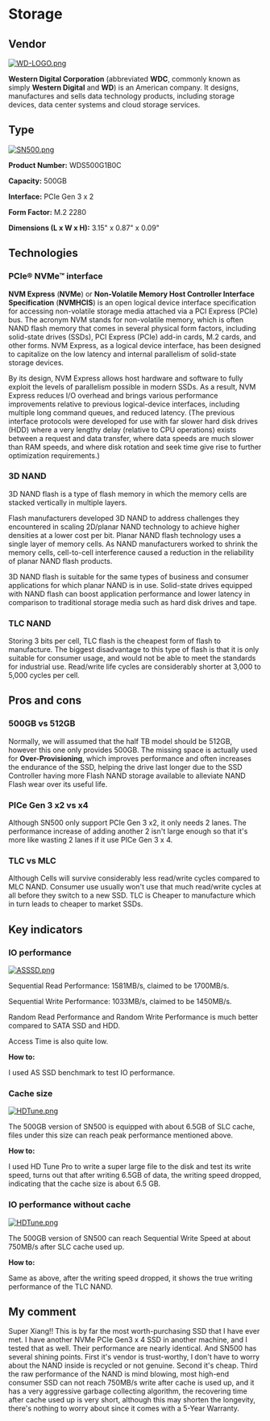 # Storage

## Vendor

[![WD-LOGO.png](https://i.postimg.cc/wvs6931N/WD-LOGO.png)](https://postimg.cc/G8d0QLJ3)

 **Western Digital Corporation** (abbreviated **WDC**, commonly known as simply **Western Digital** and **WD**) is an American company. It designs, manufactures and sells data technology products, including storage devices, data center systems and cloud storage services. 

## Type

[![SN500.png](https://i.postimg.cc/bJ1K6nGm/SN500.png)](https://postimg.cc/njcRrCGm)

**Product Number:**  WDS500G1B0C 

**Capacity:** 500GB

**Interface:** PCIe Gen 3 x 2

**Form Factor:** M.2 2280

**Dimensions (L x W x H):** 3.15" x 0.87" x 0.09"

## Technologies

### PCIe® NVMe™ interface

**NVM Express** (**NVMe**) or **Non-Volatile Memory Host Controller Interface Specification** (**NVMHCIS**) is an open logical device interface specification for accessing non-volatile storage media attached via a PCI Express (PCIe) bus. The acronym NVM stands for non-volatile memory, which is often NAND flash memory that comes in several physical form factors, including solid-state drives (SSDs), PCI Express (PCIe) add-in cards, M.2 cards, and other forms. NVM Express, as a logical device interface, has been designed to capitalize on the low latency and internal parallelism of solid-state storage devices.

By its design, NVM Express allows host hardware and software to fully exploit the levels of parallelism possible in modern SSDs. As a result, NVM Express reduces I/O overhead and brings various performance improvements relative to previous logical-device interfaces, including multiple long command queues, and reduced latency. (The previous interface protocols were developed for use with far slower hard disk drives (HDD) where a very lengthy delay (relative to CPU operations) exists between a request and data transfer, where data speeds are much slower than RAM speeds, and where disk rotation and seek time give rise to further optimization requirements.)

### 3D NAND

3D NAND flash is a type of flash memory in which the memory cells are stacked vertically in multiple layers.

Flash manufacturers developed 3D NAND to address challenges they encountered in scaling 2D/planar NAND technology to achieve higher densities at a lower cost per bit. Planar NAND flash technology uses a single layer of memory cells. As NAND manufacturers worked to shrink the memory cells, cell-to-cell interference caused a reduction in the reliability of planar NAND flash products.

3D NAND flash is suitable for the same types of business and consumer applications for which planar NAND is in use. Solid-state drives equipped with NAND flash can boost application performance and lower latency in comparison to traditional storage media such as hard disk drives and tape.

### TLC NAND

Storing 3 bits per cell, TLC flash is the cheapest form of flash to manufacture. The biggest disadvantage to this type of flash is that it is only suitable for consumer usage, and would not be able to meet the standards for industrial use. Read/write life cycles are considerably shorter at 3,000 to 5,000 cycles per cell.

## Pros and cons

### 500GB vs 512GB

Normally, we will assumed that the half TB model should be 512GB, however this one only provides 500GB. The missing space is actually used for **Over-Provisioning**, which improves performance and often increases the endurance of the SSD, helping the drive last longer due to the SSD Controller having more Flash NAND storage available to alleviate NAND Flash wear over its useful life. 

### PICe Gen 3 x2 vs x4

Although SN500 only support PCIe Gen 3 x2, it only needs 2 lanes. The performance increase of adding another 2 isn't large enough so that it's more like wasting 2 lanes if it use PICe Gen 3 x 4.

### TLC vs MLC

Although  Cells will survive considerably less read/write cycles compared to MLC NAND. Consumer use usually won't use that much read/write cycles at all before they switch to a new SSD.  TLC is Cheaper to manufacture which in turn leads to cheaper to market SSDs.

## Key indicators

### IO performance

[![ASSSD.png](https://i.postimg.cc/L6z8qymb/ASSSD.png)](https://postimg.cc/8jzS9mJR)

Sequential Read Performance: 1581MB/s, claimed to be 1700MB/s.

Sequential Write Performance: 1033MB/s, claimed to be 1450MB/s.

Random Read Performance and Random Write Performance is much better compared to SATA SSD and HDD.

Access Time is also quite low.

**How to:**

I used AS SSD benchmark to test IO performance.

### Cache size

[![HDTune.png](https://i.postimg.cc/FsmQ6hQT/HDTune.png)](https://postimg.cc/jC89w02f)

The 500GB version of SN500 is equipped with about 6.5GB of SLC cache, files under this size can reach peak performance mentioned above.

**How to:**

I used HD Tune Pro to write a super large file to the disk and test its write speed, turns out that after writing 6.5GB of data, the writing speed dropped, indicating that the cache size is about 6.5 GB.

### IO performance without cache

[![HDTune.png](https://i.postimg.cc/C5pVSgnL/HDTune.png)](https://postimg.cc/S2dPfHGw)

The 500GB version of SN500 can reach Sequential Write Speed at about 750MB/s after SLC cache used up.

**How to:**

Same as above, after the writing speed dropped, it shows the true writing performance of the TLC NAND.

## My comment

Super Xiang!! This is by far the most worth-purchasing SSD that I have ever met. I have another NVMe PCIe Gen3 x 4 SSD in another machine, and I tested that as well. Their performance are nearly identical. And SN500 has several shining points. First it's vendor is trust-worthy, I don't have to worry about the NAND inside is recycled or not genuine. Second it's cheap. Third the raw performance of the NAND is mind blowing, most high-end consumer SSD can not reach 750MB/s write after cache is used up, and it has a very aggressive garbage collecting algorithm, the recovering time after cache used up is very short, although this may shorten the longevity, there's nothing to worry about since it comes with a 5-Year Warranty.
